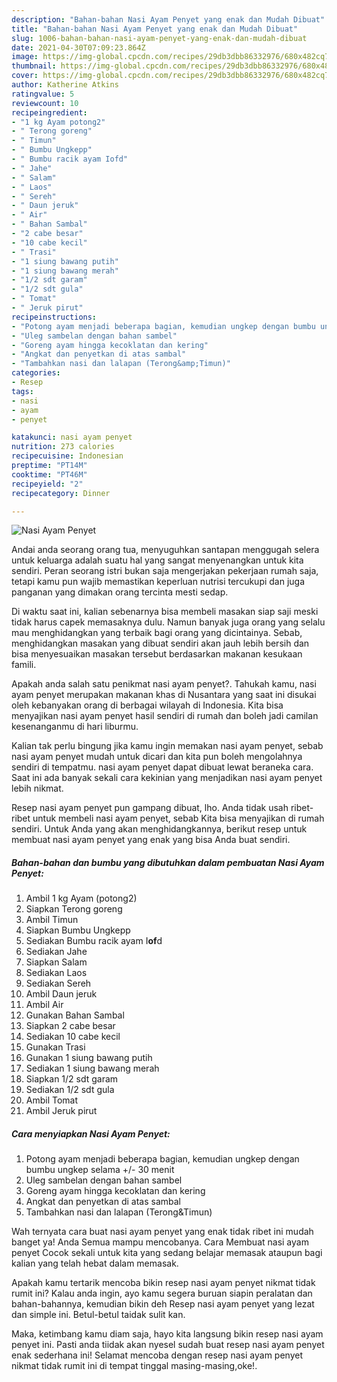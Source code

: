 ```yaml
---
description: "Bahan-bahan Nasi Ayam Penyet yang enak dan Mudah Dibuat"
title: "Bahan-bahan Nasi Ayam Penyet yang enak dan Mudah Dibuat"
slug: 1006-bahan-bahan-nasi-ayam-penyet-yang-enak-dan-mudah-dibuat
date: 2021-04-30T07:09:23.864Z
image: https://img-global.cpcdn.com/recipes/29db3dbb86332976/680x482cq70/nasi-ayam-penyet-foto-resep-utama.jpg
thumbnail: https://img-global.cpcdn.com/recipes/29db3dbb86332976/680x482cq70/nasi-ayam-penyet-foto-resep-utama.jpg
cover: https://img-global.cpcdn.com/recipes/29db3dbb86332976/680x482cq70/nasi-ayam-penyet-foto-resep-utama.jpg
author: Katherine Atkins
ratingvalue: 5
reviewcount: 10
recipeingredient:
- "1 kg Ayam potong2"
- " Terong goreng"
- " Timun"
- " Bumbu Ungkepp"
- " Bumbu racik ayam Iofd"
- " Jahe"
- " Salam"
- " Laos"
- " Sereh"
- " Daun jeruk"
- " Air"
- " Bahan Sambal"
- "2 cabe besar"
- "10 cabe kecil"
- " Trasi"
- "1 siung bawang putih"
- "1 siung bawang merah"
- "1/2 sdt garam"
- "1/2 sdt gula"
- " Tomat"
- " Jeruk pirut"
recipeinstructions:
- "Potong ayam menjadi beberapa bagian, kemudian ungkep dengan bumbu ungkep selama +/- 30 menit"
- "Uleg sambelan dengan bahan sambel"
- "Goreng ayam hingga kecoklatan dan kering"
- "Angkat dan penyetkan di atas sambal"
- "Tambahkan nasi dan lalapan (Terong&amp;Timun)"
categories:
- Resep
tags:
- nasi
- ayam
- penyet

katakunci: nasi ayam penyet 
nutrition: 273 calories
recipecuisine: Indonesian
preptime: "PT14M"
cooktime: "PT46M"
recipeyield: "2"
recipecategory: Dinner

---
```



![Nasi Ayam Penyet](https://img-global.cpcdn.com/recipes/29db3dbb86332976/680x482cq70/nasi-ayam-penyet-foto-resep-utama.jpg)

Andai anda seorang orang tua, menyuguhkan santapan menggugah selera untuk keluarga adalah suatu hal yang sangat menyenangkan untuk kita sendiri. Peran seorang istri bukan saja mengerjakan pekerjaan rumah saja, tetapi kamu pun wajib memastikan keperluan nutrisi tercukupi dan juga panganan yang dimakan orang tercinta mesti sedap.

Di waktu  saat ini, kalian sebenarnya bisa membeli masakan siap saji meski tidak harus capek memasaknya dulu. Namun banyak juga orang yang selalu mau menghidangkan yang terbaik bagi orang yang dicintainya. Sebab, menghidangkan masakan yang dibuat sendiri akan jauh lebih bersih dan bisa menyesuaikan masakan tersebut berdasarkan makanan kesukaan famili. 



Apakah anda salah satu penikmat nasi ayam penyet?. Tahukah kamu, nasi ayam penyet merupakan makanan khas di Nusantara yang saat ini disukai oleh kebanyakan orang di berbagai wilayah di Indonesia. Kita bisa menyajikan nasi ayam penyet hasil sendiri di rumah dan boleh jadi camilan kesenanganmu di hari liburmu.

Kalian tak perlu bingung jika kamu ingin memakan nasi ayam penyet, sebab nasi ayam penyet mudah untuk dicari dan kita pun boleh mengolahnya sendiri di tempatmu. nasi ayam penyet dapat dibuat lewat beraneka cara. Saat ini ada banyak sekali cara kekinian yang menjadikan nasi ayam penyet lebih nikmat.

Resep nasi ayam penyet pun gampang dibuat, lho. Anda tidak usah ribet-ribet untuk membeli nasi ayam penyet, sebab Kita bisa menyajikan di rumah sendiri. Untuk Anda yang akan menghidangkannya, berikut resep untuk membuat nasi ayam penyet yang enak yang bisa Anda buat sendiri.

<!--inarticleads1-->

##### Bahan-bahan dan bumbu yang dibutuhkan dalam pembuatan Nasi Ayam Penyet:

1. Ambil 1 kg Ayam (potong2)
1. Siapkan  Terong goreng
1. Ambil  Timun
1. Siapkan  Bumbu Ungkepp
1. Sediakan  Bumbu racik ayam I**of**d
1. Sediakan  Jahe
1. Siapkan  Salam
1. Sediakan  Laos
1. Sediakan  Sereh
1. Ambil  Daun jeruk
1. Ambil  Air
1. Gunakan  Bahan Sambal
1. Siapkan 2 cabe besar
1. Sediakan 10 cabe kecil
1. Gunakan  Trasi
1. Gunakan 1 siung bawang putih
1. Sediakan 1 siung bawang merah
1. Siapkan 1/2 sdt garam
1. Sediakan 1/2 sdt gula
1. Ambil  Tomat
1. Ambil  Jeruk pirut




<!--inarticleads2-->

##### Cara menyiapkan Nasi Ayam Penyet:

1. Potong ayam menjadi beberapa bagian, kemudian ungkep dengan bumbu ungkep selama +/- 30 menit
1. Uleg sambelan dengan bahan sambel
1. Goreng ayam hingga kecoklatan dan kering
1. Angkat dan penyetkan di atas sambal
1. Tambahkan nasi dan lalapan (Terong&amp;Timun)




Wah ternyata cara buat nasi ayam penyet yang enak tidak ribet ini mudah banget ya! Anda Semua mampu mencobanya. Cara Membuat nasi ayam penyet Cocok sekali untuk kita yang sedang belajar memasak ataupun bagi kalian yang telah hebat dalam memasak.

Apakah kamu tertarik mencoba bikin resep nasi ayam penyet nikmat tidak rumit ini? Kalau anda ingin, ayo kamu segera buruan siapin peralatan dan bahan-bahannya, kemudian bikin deh Resep nasi ayam penyet yang lezat dan simple ini. Betul-betul taidak sulit kan. 

Maka, ketimbang kamu diam saja, hayo kita langsung bikin resep nasi ayam penyet ini. Pasti anda tiidak akan nyesel sudah buat resep nasi ayam penyet enak sederhana ini! Selamat mencoba dengan resep nasi ayam penyet nikmat tidak rumit ini di tempat tinggal masing-masing,oke!.

